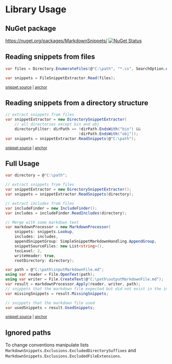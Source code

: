 <!--
GENERATED FILE - DO NOT EDIT
This file was generated by [MarkdownSnippets](https://github.com/SimonCropp/MarkdownSnippets).
Source File: /docs/mdsource/api.source.md
To change this file edit the source file and then run MarkdownSnippets.
-->

# Library Usage


## NuGet package

https://nuget.org/packages/MarkdownSnippets/ [![NuGet Status](https://img.shields.io/nuget/v/MarkdownSnippets.svg)](https://www.nuget.org/packages/MarkdownSnippets/)


## Reading snippets from files

<!-- snippet: ReadingFilesSimple -->
<a id='snippet-readingfilessimple'/></a>
```cs
var files = Directory.EnumerateFiles(@"C:\path", "*.cs", SearchOption.AllDirectories);

var snippets = FileSnippetExtractor.Read(files);
```
<sup><a href='/src/Tests/Snippets/Usage.cs#L9-L15' title='File snippet `readingfilessimple` was extracted from'>snippet source</a> | <a href='#snippet-readingfilessimple' title='Navigate to start of snippet `readingfilessimple`'>anchor</a></sup>
<!-- endsnippet -->


## Reading snippets from a directory structure

<!-- snippet: ReadingDirectorySimple -->
<a id='snippet-readingdirectorysimple'/></a>
```cs
// extract snippets from files
var snippetExtractor = new DirectorySnippetExtractor(
    // all directories except bin and obj
    directoryFilter: dirPath => !dirPath.EndsWith("bin") &&
                                !dirPath.EndsWith("obj"));
var snippets = snippetExtractor.ReadSnippets(@"C:\path");
```
<sup><a href='/src/Tests/Snippets/Usage.cs#L30-L39' title='File snippet `readingdirectorysimple` was extracted from'>snippet source</a> | <a href='#snippet-readingdirectorysimple' title='Navigate to start of snippet `readingdirectorysimple`'>anchor</a></sup>
<!-- endsnippet -->


## Full Usage

<!-- snippet: markdownProcessingSimple -->
<a id='snippet-markdownprocessingsimple'/></a>
```cs
var directory = @"C:\path";

// extract snippets from files
var snippetExtractor = new DirectorySnippetExtractor();
var snippets = snippetExtractor.ReadSnippets(directory);

// extract includes from files
var includeFinder = new IncludeFinder();
var includes = includeFinder.ReadIncludes(directory);

// Merge with some markdown text
var markdownProcessor = new MarkdownProcessor(
    snippets: snippets.Lookup,
    includes: includes,
    appendSnippetGroup: SimpleSnippetMarkdownHandling.AppendGroup,
    snippetSourceFiles: new List<string>(),
    tocLevel: 2,
    writeHeader: true,
    rootDirectory: directory);

var path = @"C:\path\inputMarkdownFile.md";
using var reader = File.OpenText(path);
using var writer = File.CreateText(@"C:\path\outputMarkdownFile.md");
var result = markdownProcessor.Apply(reader, writer, path);
// snippets that the markdown file expected but did not exist in the input snippets
var missingSnippets = result.MissingSnippets;

// snippets that the markdown file used
var usedSnippets = result.UsedSnippets;
```
<sup><a href='/src/Tests/Snippets/Usage.cs#L44-L76' title='File snippet `markdownprocessingsimple` was extracted from'>snippet source</a> | <a href='#snippet-markdownprocessingsimple' title='Navigate to start of snippet `markdownprocessingsimple`'>anchor</a></sup>
<!-- endsnippet -->


## Ignored paths

To change conventions manipulate lists `MarkdownSnippets.Exclusions.ExcludedDirectorySuffixes` and `MarkdownSnippets.Exclusions.ExcludedFileExtensions`.

